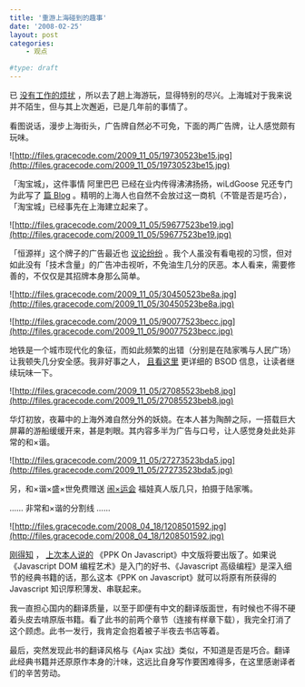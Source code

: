 ```yaml
---
title: '重游上海碰到的趣事'
date: '2008-02-25'
layout: post
categories:
    - 观点

#type: draft
---
```


已 [没有工作的烦扰]({{site.urls}}/posts/981/) ，所以去了趟上海游玩，显得特别的尽兴。上海城对于我来说并不陌生，但与其上次邂逅，已是几年前的事情了。

看图说话，漫步上海街头，广告牌自然必不可免，下面的两广告牌，让人感觉颇有玩味。

![http://files.gracecode.com/2009_11_05/19730523be15.jpg](http://files.gracecode.com/2009_11_05/19730523be15.jpg)

「淘宝城」，这件事情 阿里巴巴 已经在业内传得沸沸扬扬，wiLdGoose 兄还专门为此写了 [篇 Blog](http://www.xuchao.cn/dairy/something_about_taobao_city.html) 。精明的上海人也自然不会放过这一商机（不管是否是巧合），「淘宝城」已经事先在上海建立起来了。

![http://files.gracecode.com/2009_11_05/59677523be19.jpg](http://files.gracecode.com/2009_11_05/59677523be19.jpg)

「恒源祥」这个牌子的广告最近也 [议论纷纷](http://buchimifan.yculblog.com/post.2827102.html) 。我个人虽没有看电视的习惯，但对如此没有「技术含量」的广告冲击视听，不免油生几分的厌恶。本人看来，需要修善的，不仅仅是其招牌本身那么简单。

![http://files.gracecode.com/2009_11_05/30450523be8a.jpg](http://files.gracecode.com/2009_11_05/30450523be8a.jpg)

![http://files.gracecode.com/2009_11_05/90077523becc.jpg](http://files.gracecode.com/2009_11_05/90077523becc.jpg)

地铁是一个城市现代化的象征，而如此频繁的出错（分别是在陆家嘴与人民广场）让我顿失几分安全感。我非好事之人， [且看这里](http://jandan.net/2007/11/23/bsod-collection.html) 更详细的 BSOD 信息，让读者继续玩味一下。

![http://files.gracecode.com/2009_11_05/27085523beb8.jpg](http://files.gracecode.com/2009_11_05/27085523beb8.jpg)

华灯初放，夜幕中的上海外滩自然分外的妖娆。在本人甚为陶醉之际，一搭载巨大屏幕的游船缓缓开来，甚是刺眼。其内容多半为广告与口号，让人感觉身处此处非常的和×谐。

![http://files.gracecode.com/2009_11_05/27273523bda5.jpg](http://files.gracecode.com/2009_11_05/27273523bda5.jpg)

另，和×谐×盛×世免费赠送 [闹×运会](http://www.wangxiaofeng.net/?p=1840) 福娃真人版几只，拍摄于陆家嘴。

…… 非常和×谐的分割线 ……

![http://files.gracecode.com/2008_04_18/1208501592.jpg](http://files.gracecode.com/2008_04_18/1208501592.jpg)

 [刚得知](http://ued.taobao.com/blog/2008/02/23/ppk_on_javascript_translator_preface/) ， [上次本人说的]({{site.urls}}/posts/675/) 《PPK On Javascript》中文版将要出版了。如果说《Javascript DOM 编程艺术》是入门的好书、《Javascript 高级编程》是深入细节的经典书籍的话，那么这本《PPK on Javascript》就可以将原有所获得的 Javascript 知识厚积薄发、串联起来。

我一直担心国内的翻译质量，以至于即便有中文的翻译版面世，有时候也不得不硬着头皮去啃原版书籍。看了此书的前两个章节（连接有样章下载），我完全打消了这个顾虑。此书一发行，我肯定会抱着被子半夜去书店等着。

最后，突然发现此书的翻译风格与《Ajax 实战》类似，不知道是否是巧合。翻译此经典书籍并还原原作本身的汁味，这远比自身写作要困难得多，在这里感谢译者们的辛苦劳动。
